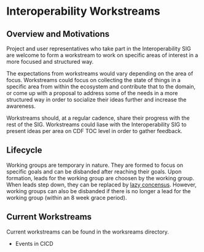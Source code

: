 # Interoperability Workstreams

## Overview and Motivations

Project and user representatives who take part in the Interoperability SIG are welcome to form a workstream to work on specific areas of interest in a more focused and structured way. 

The expectations from workstreams would vary depending on the area of focus. Workstreams could focus on collecting the state of things in a specific area from within the ecosystem and contribute that to the domain, or come up with a proposal to address some of the needs in a more structured way in order to socialize their ideas further and increase the awareness.

Workstreams should, at a regular cadence, share their progress with the rest of the SIG. Workstreams could liase with the Interoperability SIG to present ideas per area on CDF TOC level in order to gather feedback.

## Lifecycle

Working groups are temporary in nature. They are formed to focus on specific goals and can be disbanded after reaching their goals. Upon formation, leads for the working group are choosen by the working group. When leads step down, they can be replaced by [lazy concensus](https://wiki.openoffice.org/wiki/Documentation/FAQ/ProjectLevel/CommunityQuestions/What_is_%22Lazy_Consensus%22%3F). However, working groups can also be disbanded if there is no longer a lead for the working group (within an 8 week grace period).

## Current Workstreams

Current workstreams can be found in the worksreams directory.

* Events in CICD 